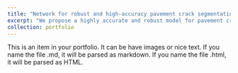 ```yaml
---
title: "Network for robust and high-accuracy pavement crack segmentation"
excerpt: "We propose a highly accurate and robust model for pavement crack segmentation. <br/><img src='/images/500x300.png'>"
collection: portfolio
---
```


This is an item in your portfolio. It can be have images or nice text. If you name the file .md, it will be parsed as markdown. If you name the file .html, it will be parsed as HTML. 

